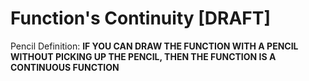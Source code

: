 # Function's Continuity [DRAFT]

Pencil Definition: 
**IF YOU CAN DRAW THE FUNCTION WITH A PENCIL WITHOUT PICKING UP THE PENCIL, THEN THE FUNCTION IS A CONTINUOUS FUNCTION**
